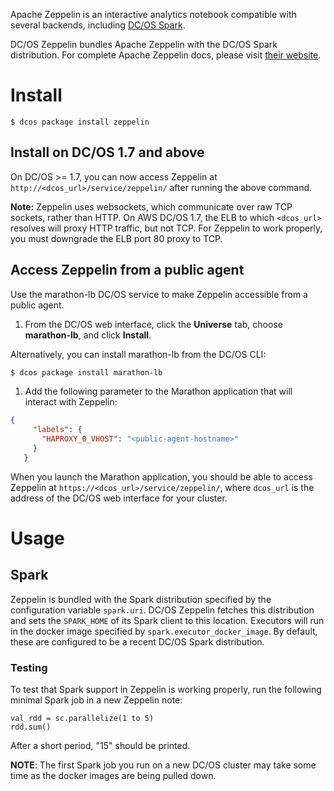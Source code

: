 Apache Zeppelin is an interactive analytics notebook compatible with
several backends, including [DC/OS
Spark](https://docs.mesosphere.com/spark-1-7/).

DC/OS Zeppelin bundles Apache Zeppelin with the DC/OS Spark
distribution.  For complete Apache Zeppelin docs, please visit [their
website](https://zeppelin.incubator.apache.org/).

# Install
 
```
$ dcos package install zeppelin
```

## Install on DC/OS 1.7 and above
On DC/OS >= 1.7, you can now access Zeppelin at
`http://<dcos_url>/service/zeppelin/` after running the above command.

**Note:** Zeppelin uses websockets, which communicate over raw TCP
sockets, rather than HTTP.  On AWS DC/OS 1.7, the ELB to which
`<dcos_url>` resolves will proxy HTTP traffic, but not TCP.  For
Zeppelin to work properly, you must downgrade the ELB port 80 proxy to
TCP.

## Access Zeppelin from a public agent
 
Use the marathon-lb DC/OS service to make Zeppelin accessible from a public agent.

1. From the DC/OS web interface, click the **Universe** tab, choose **marathon-lb**, and click **Install**.

Alternatively, you can install marathon-lb from the DC/OS CLI:

```bash
$ dcos package install marathon-lb
```

1. Add the following parameter to the Marathon application that will interact with Zeppelin:

```json
{
     "labels": {
       "HAPROXY_0_VHOST": "<public-agent-hostname>"
     }
   }
```

When you launch the Marathon application, you should be able to access Zeppelin at `https://<dcos_url>/service/zeppelin/`, where `dcos_url` is the address of the DC/OS web interface for your cluster.

<!-- 
Alternately, you can deploy Zeppelin on a public agent by setting the
`acceptedResourceRoles` field of the Marathon app to
`["slave_public"]`.  You can then access Zeppelin By combining the
public IP address of the agent running Zeppelin with the `$PORT0` of
its marathon app.
-->

# Usage

## Spark

Zeppelin is bundled with the Spark distribution specified by the
configuration variable `spark.uri`.  DC/OS Zeppelin fetches this
distribution and sets the `SPARK_HOME` of its Spark client to this
location.  Executors will run in the docker image specified by
`spark.executor_docker_image`.  By default, these are configured to be
a recent DC/OS Spark distribution.

### Testing

To test that Spark support in Zeppelin is working properly, run the
following minimal Spark job in a new Zeppelin note:

```
val rdd = sc.parallelize(1 to 5)
rdd.sum()
```

After a short period, "15" should be printed.

**NOTE**: The first Spark job you run on a new DC/OS cluster may take
some time as the docker images are being pulled down.
